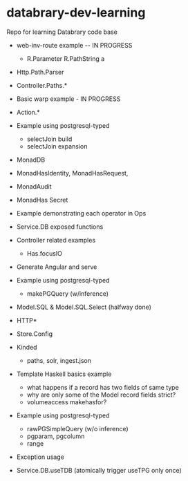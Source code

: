# databrary-dev-learning
Repo for learning Databrary code base

* web-inv-route example -- IN PROGRESS
  * R.Parameter R.PathString a
* Http.Path.Parser
* Controller.Paths.*
* Basic warp example - IN PROGRESS
* Action.*
* Example using postgresql-typed
  * selectJoin build
  * selectJoin expansion

* MonadDB
* MonadHasIdentity, MonadHasRequest,
* MonadAudit
* MonadHas Secret
* Example demonstrating each operator in Ops
* Service.DB exposed functions
* Controller related examples
  * Has.focusIO

* Generate Angular and serve

* Example using postgresql-typed
  * makePGQuery (w/inference)
* Model.SQL & Model.SQL.Select (halfway done)
* HTTP*

* Store.Config
* Kinded
  * paths, solr, ingest.json
* Template Haskell basics example
  * what happens if a record has two fields of same type 
  * why are only some of the Model record fields strict?
  * volumeaccess makehasfor?
* Example using postgresql-typed
  * rawPGSimpleQuery (w/o inference)
  * pgparam, pgcolumn
  * range
* Exception usage
* Service.DB.useTDB (atomically trigger useTPG only once)
